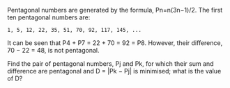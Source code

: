 Pentagonal numbers are generated by the formula, Pn=n(3n−1)/2.
The first ten pentagonal numbers are:

	1, 5, 12, 22, 35, 51, 70, 92, 117, 145, ...

It can be seen that P4 + P7 = 22 + 70 = 92 = P8. However, their difference,
70 − 22 = 48, is not pentagonal.

Find the pair of pentagonal numbers, Pj and Pk, for which their sum and difference
are pentagonal and D = |Pk − Pj| is minimised; what is the value of D?
